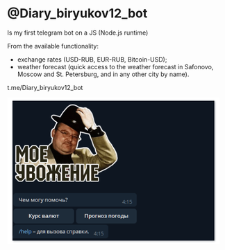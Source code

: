 # @Diary_biryukov12_bot
Is my first telegram bot on a JS (Node.js runtime)

From the available functionality:
- exchange rates (USD-RUB, EUR-RUB, Bitcoin-USD);
- weather forecast (quick access to the weather forecast in Safonovo, Moscow and St. Petersburg, and in any other city by name).

t.me/Diary_biryukov12_bot

![Screenshot](https://github.com/biryukov12/telegram-bot/raw/master/readme.png)
